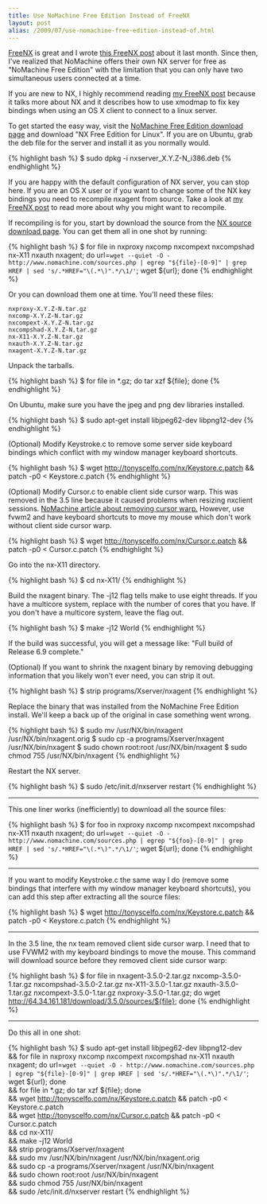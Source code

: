 ```yaml
---
title: Use NoMachine Free Edition Instead of FreeNX
layout: post
alias: /2009/07/use-nomachine-free-edition-instead-of.html
---
```


[FreeNX](http://freenx.berlios.de/) is great and I wrote [this FreeNX post](http://blog.tonyscelfo.com/2009/06/freenx-lets-you-use-nomachine-for-free.html) about it last month. Since then, I've realized that NoMachine offers their own NX server for free as "NoMachine Free Edition" with the limitation that you can only have two simultaneous users connected at a time.

If you are new to NX, I highly recommend reading [my FreeNX post](http://blog.tonyscelfo.com/2009/06/freenx-lets-you-use-nomachine-for-free.html) because it talks more about NX and it describes how to use xmodmap to fix key bindings when using an OS X client to connect to a linux server.

To get started the easy way, visit the [NoMachine Free Edition download page](http://www.nomachine.com/download.php) and download "NX Free Edition for Linux". If you are on Ubuntu, grab the deb file for the server and install it as you normally would.

{% highlight bash %}
$ sudo dpkg -i nxserver_X.Y.Z-N_i386.deb
{% endhighlight %}

If you are happy with the default configuration of NX server, you can stop here. If you are an OS X user or if you want to change some of the NX key bindings you need to recompile nxagent from source. Take a look at [my FreeNX post](http://blog.tonyscelfo.com/2009/06/freenx-lets-you-use-nomachine-for-free.html) to read more about why you might want to recompile.

If recompiling is for you, start by download the source from the [NX source download page](http://www.nomachine.com/sources.php).  You can get them all in one shot by running:

{% highlight bash %}
$ for file in nxproxy nxcomp nxcompext nxcompshad nx-X11 nxauth nxagent; do url=`wget --quiet -O - http://www.nomachine.com/sources.php | egrep "${file}-[0-9]" | grep HREF | sed 's/.*HREF="\(.*\)".*/\1/'`; wget ${url}; done
{% endhighlight %}

Or you can download them one at time.  You'll need these files:

    nxproxy-X.Y.Z-N.tar.gz
    nxcomp-X.Y.Z-N.tar.gz
    nxcompext-X.Y.Z-N.tar.gz
    nxcompshad-X.Y.Z-N.tar.gz
    nx-X11-X.Y.Z-N.tar.gz
    nxauth-X.Y.Z-N.tar.gz
    nxagent-X.Y.Z-N.tar.gz

Unpack the tarballs.

{% highlight bash %}
$ for file in *.gz; do tar xzf ${file}; done
{% endhighlight %}

On Ubuntu, make sure you have the jpeg and png dev libraries installed.

{% highlight bash %}
$ sudo apt-get install libjpeg62-dev libpng12-dev
{% endhighlight %}

(Optional) Modify Keystroke.c to remove some server side keyboard bindings which conflict with my window manager keyboard shortcuts.

{% highlight bash %}
$ wget http://tonyscelfo.com/nx/Keystore.c.patch && patch -p0 < Keystore.c.patch
{% endhighlight %}

(Optional) Modify Cursor.c to enable client side cursor warp.  This was removed in the 3.5 line because it caused problems when resizing nxclient sessions.  [NoMachine article about removing cursor warp.](http://www.nomachine.com/ar/view.php?ar_id=AR02J00622)  However, use fvwm2 and have keyboard shortcuts to move my mouse which don't work without client side cursor warp.

{% highlight bash %}
$ wget http://tonyscelfo.com/nx/Cursor.c.patch && patch -p0 < Cursor.c.patch
{% endhighlight %}

Go into the nx-X11 directory.

{% highlight bash %}
$ cd nx-X11/
{% endhighlight %}

Build the nxagent binary. The -j12 flag tells make to use eight threads. If you have a multicore system, replace with the number of cores that you have. If you don't have a multicore system, leave the flag out.

{% highlight bash %}
$ make -j12 World
{% endhighlight %}

If the build was successful, you will get a message like: "Full build of Release 6.9 complete."

(Optional) If you want to shrink the nxagent binary by removing debugging information that you likely won't ever need, you can strip it out.

{% highlight bash %}
$ strip programs/Xserver/nxagent
{% endhighlight %}

Replace the binary that was installed from the NoMachine Free Edition install. We'll keep a back up of the original in case something went wrong.

{% highlight bash %}
$ sudo mv /usr/NX/bin/nxagent /usr/NX/bin/nxagent.orig
$ sudo cp -a programs/Xserver/nxagent /usr/NX/bin/nxagent
$ sudo chown root:root /usr/NX/bin/nxagent
$ sudo chmod 755 /usr/NX/bin/nxagent
{% endhighlight %}

Restart the NX server.

{% highlight bash %}
$ sudo /etc/init.d/nxserver restart
{% endhighlight %}

---

This one liner works (inefficiently) to download all the source files:

{% highlight bash %}
$ for foo in nxproxy nxcomp nxcompext nxcompshad nx-X11 nxauth nxagent; do url=`wget --quiet -O - http://www.nomachine.com/sources.php | egrep "${foo}-[0-9]" | grep HREF | sed 's/.*HREF="\(.*\)".*/\1/'`; wget ${url}; done
{% endhighlight %}

---

If you want to modify Keystroke.c the same way I do (remove some bindings that interfere with my window manager keyboard shortcuts), you can add this step after extracting all the source files:

{% highlight bash %}
$ wget http://tonyscelfo.com/nx/Keystore.c.patch && patch -p0 < Keystore.c.patch
{% endhighlight %}

---

In the 3.5 line, the nx team removed client side cursor warp. I need that to use FVWM2 with my keyboard bindings to move the mouse. This command will download source before they removed client side cursor warp:

{% highlight bash %}
$ for file in nxagent-3.5.0-2.tar.gz nxcomp-3.5.0-1.tar.gz nxcompshad-3.5.0-2.tar.gz nx-X11-3.5.0-1.tar.gz nxauth-3.5.0-1.tar.gz nxcompext-3.5.0-1.tar.gz nxproxy-3.5.0-1.tar.gz; do wget http://64.34.161.181/download/3.5.0/sources/${file}; done
{% endhighlight %}

---

Do this all in one shot:

{% highlight bash %}
$ sudo apt-get install libjpeg62-dev libpng12-dev \
    && for file in nxproxy nxcomp nxcompext nxcompshad nx-X11 nxauth nxagent; do url=`wget --quiet -O - http://www.nomachine.com/sources.php | egrep "${file}-[0-9]" | grep HREF | sed 's/.*HREF="\(.*\)".*/\1/'`; wget ${url}; done \
    && for file in *.gz; do tar xzf ${file}; done \
    && wget http://tonyscelfo.com/nx/Keystore.c.patch && patch -p0 < Keystore.c.patch \
    && wget http://tonyscelfo.com/nx/Cursor.c.patch && patch -p0 < Cursor.c.patch \
    && cd nx-X11/ \
    && make -j12 World \
    && strip programs/Xserver/nxagent \
    && sudo mv /usr/NX/bin/nxagent /usr/NX/bin/nxagent.orig \
    && sudo cp -a programs/Xserver/nxagent /usr/NX/bin/nxagent \
    && sudo chown root:root /usr/NX/bin/nxagent \
    && sudo chmod 755 /usr/NX/bin/nxagent \
    && sudo /etc/init.d/nxserver restart
{% endhighlight %}
